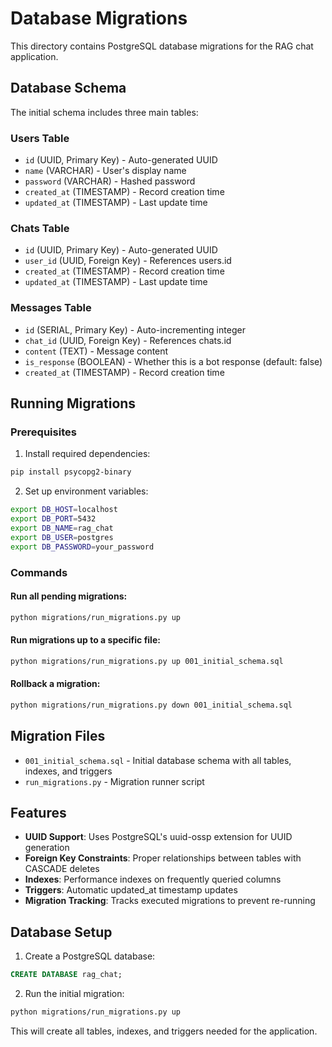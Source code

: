 # Database Migrations

This directory contains PostgreSQL database migrations for the RAG chat application.

## Database Schema

The initial schema includes three main tables:

### Users Table
- `id` (UUID, Primary Key) - Auto-generated UUID
- `name` (VARCHAR) - User's display name
- `password` (VARCHAR) - Hashed password
- `created_at` (TIMESTAMP) - Record creation time
- `updated_at` (TIMESTAMP) - Last update time

### Chats Table
- `id` (UUID, Primary Key) - Auto-generated UUID
- `user_id` (UUID, Foreign Key) - References users.id
- `created_at` (TIMESTAMP) - Record creation time
- `updated_at` (TIMESTAMP) - Last update time

### Messages Table
- `id` (SERIAL, Primary Key) - Auto-incrementing integer
- `chat_id` (UUID, Foreign Key) - References chats.id
- `content` (TEXT) - Message content
- `is_response` (BOOLEAN) - Whether this is a bot response (default: false)
- `created_at` (TIMESTAMP) - Record creation time

## Running Migrations

### Prerequisites

1. Install required dependencies:
```bash
pip install psycopg2-binary
```

2. Set up environment variables:
```bash
export DB_HOST=localhost
export DB_PORT=5432
export DB_NAME=rag_chat
export DB_USER=postgres
export DB_PASSWORD=your_password
```

### Commands

#### Run all pending migrations:
```bash
python migrations/run_migrations.py up
```

#### Run migrations up to a specific file:
```bash
python migrations/run_migrations.py up 001_initial_schema.sql
```

#### Rollback a migration:
```bash
python migrations/run_migrations.py down 001_initial_schema.sql
```

## Migration Files

- `001_initial_schema.sql` - Initial database schema with all tables, indexes, and triggers
- `run_migrations.py` - Migration runner script

## Features

- **UUID Support**: Uses PostgreSQL's uuid-ossp extension for UUID generation
- **Foreign Key Constraints**: Proper relationships between tables with CASCADE deletes
- **Indexes**: Performance indexes on frequently queried columns
- **Triggers**: Automatic updated_at timestamp updates
- **Migration Tracking**: Tracks executed migrations to prevent re-running

## Database Setup

1. Create a PostgreSQL database:
```sql
CREATE DATABASE rag_chat;
```

2. Run the initial migration:
```bash
python migrations/run_migrations.py up
```

This will create all tables, indexes, and triggers needed for the application.
